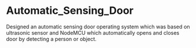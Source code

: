 # Automatic_Sensing_Door
Designed an automatic sensing door operating system which was based on ultrasonic sensor and NodeMCU which automatically opens and closes door by detecting a person or object.
